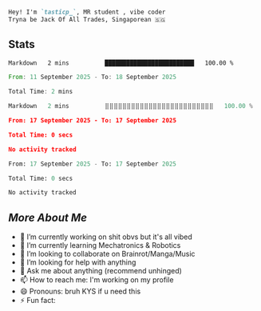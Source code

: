 

```md

Hey! I'm `tasticp_`, MR student , vibe coder
Tryna be Jack Of All Trades, Singaporean 🇸🇬

```

## Stats

<!--START_SECTION:wakaTAS-->

```txt
Markdown   2 mins          █████████████████████████   100.00 %
```

<!--END_SECTION:wakaTAS-->

<!--START_SECTION:wakaTIC-->

```rust
From: 11 September 2025 - To: 18 September 2025

Total Time: 2 mins

Markdown   2 mins          ⣿⣿⣿⣿⣿⣿⣿⣿⣿⣿⣿⣿⣿⣿⣿⣿⣿⣿⣿⣿⣿⣿⣿⣿⣿   100.00 %
```

<!--END_SECTION:wakaTIC-->

<!--START_SECTION:wakaP-->

```json
From: 17 September 2025 - To: 17 September 2025

Total Time: 0 secs

No activity tracked
```

<!--END_SECTION:wakaP-->

<!--START_SECTION:wakaUnderScore-->
<!--END_SECTION:wakaUnderScore-->

<!--START_SECTION:waka-->

```python
From: 17 September 2025 - To: 17 September 2025

Total Time: 0 secs

No activity tracked
```

<!--END_SECTION:waka-->



## *More About Me*




- 🔭 I’m currently working on shit obvs but it's all vibed
- 🌱 I’m currently learning Mechatronics & Robotics
- 👯 I’m looking to collaborate on Brainrot/Manga/Music
- 🤔 I’m looking for help with anything
- 💬 Ask me about anything (recommend unhinged)
- 📫 How to reach me: I'm working on my profile
- 😄 Pronouns: bruh KYS if u need this
- ⚡ Fun fact: 


<!--https://github.com/marketplace/actions/waka-readme-->
